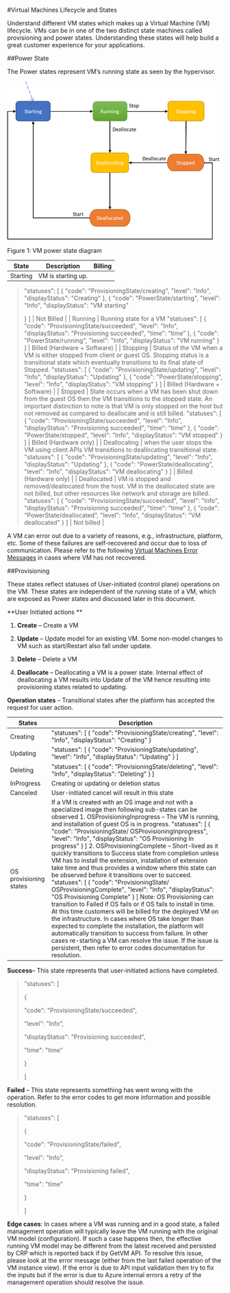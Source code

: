 #Virtual Machines Lifecycle and States

Understand different VM states which makes up a Virtual Machine (VM)
lifecycle. VMs can be in one of the two distinct state machines called
provisioning and power states. Understanding these states will help
build a great customer experience for your applications.

##Power State

The Power states represent VM’s running state as seen by the hypervisor.

![VM power state diagram](./media/Virtual-Machines-States/VM-Power-States.png)

Figure 1: VM power state diagram

|    State    |    Description    |    Billing    |
|--------------------|----------------------------------------------------------------------------------------------------------------------------------------------------------------------------------------------------------------------------------------------------------------------------------------------------------------------------------------------------------------------------------------------------------------------------------------------------------------------------------------------------------------------------------------------------------------------------------------------|-------------------------------------|
|    Starting    |    VM is starting up.
>"statuses": [
>{
>         "code":   "ProvisioningState/creating",
>         "level":   "Info",
>           "displayStatus": "Creating"
>       },
>       {
>         "code":   "PowerState/starting",
>         "level":   "Info",
>           "displayStatus": "VM starting"
>       
>}     ]
    |    Not Billed    |
|    Running    |    Running state for a VM   "statuses": [       {         "code":   "ProvisioningState/succeeded",         "level":   "Info",           "displayStatus": "Provisioning succeeded",         "time": “time”       },       {         "code":   "PowerState/running",         "level":   "Info",           "displayStatus": "VM running"       }     ]    |    Billed (Hardware + Software)     |
|    Stopping    |    Status of the VM when a VM is either   stopped from client or guest OS. Stopping   status is a transitional state which eventually transitions to its final state of Stopped.   "statuses": [       {         "code":   "ProvisioningState/updating",         "level":   "Info",           "displayStatus": "Updating"       },       {         "code":   "PowerState/stopping",         "level":   "Info",           "displayStatus": "VM stopping"       }     ]     |    Billed (Hardware + Software)    |
|    Stopped    |    State occurs when a VM has been shut   down from the guest OS then the VM transitions to the stopped state.    An important distinction to   note is that VM is only stopped on the host but not removed as compared to   deallocate and is still billed.    "statuses": [       {         "code":   "ProvisioningState/succeeded",         "level":   "Info",           "displayStatus": "Provisioning succeeded",         "time":   "time"       },       {         "code":   "PowerState/stopped",         "level":   "Info",           "displayStatus": "VM stopped"       }     ]    |    Billed (Hardware only)    |
|    Deallocating    |    when the user stops the VM using client APIs VM transitions   to deallocating transitional state.   "statuses": [       {         "code":   "ProvisioningState/updating",         "level":   "Info",           "displayStatus": "Updating"       },       {         "code":   "PowerState/deallocating",         "level":   "Info",           "displayStatus": "VM deallocating"       }     ]    |    Billed (Hardware only)    |
|    Deallocated    |    VM is stopped and removed/deallocated from the host. VM in the deallocated state are not billed, but other   resources like network and storage are billed.   "statuses": [       {         "code":   "ProvisioningState/succeeded",         "level":   "Info",           "displayStatus": "Provisioning succeeded",         "time":   "time"       },       {         "code":   "PowerState/deallocated",         "level":   "Info",           "displayStatus": "VM deallocated"       }     ]    |    Not billed     | 

A VM can error out due to a variety of reasons, e.g., infrastructure,
platform, etc. Some of these failures are self-recovered and occur due
to loss of communication. Please refer to the following [Virtual
Machines Error
Messages](https://docs.microsoft.com/en-us/azure/virtual-machines/windows/error-messages)
in cases where VM has not recovered.

##Provisioning

These states reflect statuses of User-initiated (control plane)
operations on the VM. These states are independent of the running state
of a VM, which are exposed as Power states and discussed later in this
document.

**User Initiated actions **

1.  **Create** – Create a VM

2.  **Update** – Update model for an existing VM. Some non-model changes
    to VM such as start/Restart also fall under update.

3.  **Delete** – Delete a VM

4.  **Deallocate** – Deallocating a VM is a power state. Internal effect
    of deallocating a VM results into Update of the VM hence resulting
    into provisioning states related to updating.

**Operation states** – Transitional states after the platform has
accepted the request for user action.

| States | Description |
|------------------------------|-----------------------------------------------------------------------------------------------------------------------------------------------------------------------------------------------------------------------------------------------------------------------------------------------------------------------------------------------------------------------------------------------------------------------------------------------------------------------------------------------------------------------------------------------------------------------------------------------------------------------------------------------------------------------------------------------------------------------------------------------------------------------------------------------------------------------------------------------------------------------------------------------------------------------------------------------------------------------------------------------------------------------------------------------------------------------------------------------------------------------------------------------------------------------------------------------------------------------------------------------------------------------------------------------------------------------------------------------------------------------------------------------------------|
|    Creating    |    "statuses":   [       {         "code":   "ProvisioningState/creating",         "level": "Info",         "displayStatus":   "Creating"       }    |
|    Updating    |    "statuses":   [       {         "code":   "ProvisioningState/updating",         "level": "Info",         "displayStatus":   "Updating"       }     ]    |
|    Deleting    |    "statuses":   [       {         "code":   "ProvisioningState/deleting",         "level": "Info",         "displayStatus":   "Deleting"       }     ]    |
|    InProgress    |    Creating or updating or deletion status    |
|    Canceled    |    User-initiated cancel will   result in this state    |
|    OS provisioning states    |    If a VM is created with an OS image and not with a specialized image then following sub-states can be   observed   1.       OSProvisioningInprogress – The VM is   running, and installation of guest OS   is in progress.    "statuses":   [       {         "code": "ProvisioningState/ OSProvisioningInprogress",         "level": "Info",         "displayStatus": "OS   Provisioning In progress"       }   ]   2.         OSProvisioningComplete   – Short-lived as it quickly transitions to Success state from completion   unless VM has to install the extension,   installation of extension take time and thus provides a window where this   state can be observed before it   transitions over to succeed.   "statuses":   [       {         "code":   "ProvisioningState/ OSProvisioningComplete",         "level": "Info",         "displayStatus": "OS   Provisioning Complete"       }   ]   Note: OS Provisioning can transition to Failed if OS fails or if   OS fails to install in time. At this time customers will be billed for the deployed   VM on the infrastructure. In cases where OS take longer than expected to   complete the installation, the platform   will automatically transition to success from failure. In other cases   re-starting a VM can resolve the issue. If the issue is persistent, then refer to error codes   documentation for resolution.     |

**Success**– This state represents that user-initiated actions have
completed.

> "statuses": \[
>
> {
>
> "code": "ProvisioningState/succeeded",
>
> "level": "Info",
>
> "displayStatus": "Provisioning succeeded",
>
> "time": "time"
>
> }
>
> \]

**Failed** – This state represents something has went wrong with the
operation. Refer to the error codes to get more information and possible
resolution.

> "statuses": \[
>
> {
>
> "code": "ProvisioningState/failed",
>
> "level": "Info",
>
> "displayStatus": "Provisioning failed",
>
> "time": "time"
>
> }
>
> \]

**Edge cases**: In cases where a VM was running and in a good state, a
failed management operation will typically leave the VM running with the
original VM model (configuration). If such a case happens then, the
effective running VM model may be different from the latest received and
persisted by CRP which is reported back if by GetVM API. To resolve this
issue, please look at the error message (either from the last failed
operation of the VM instance view). If the error is due to API input
validation then try to fix the inputs but if the error is due to Azure
internal errors a retry of the management operation should resolve the
issue.
